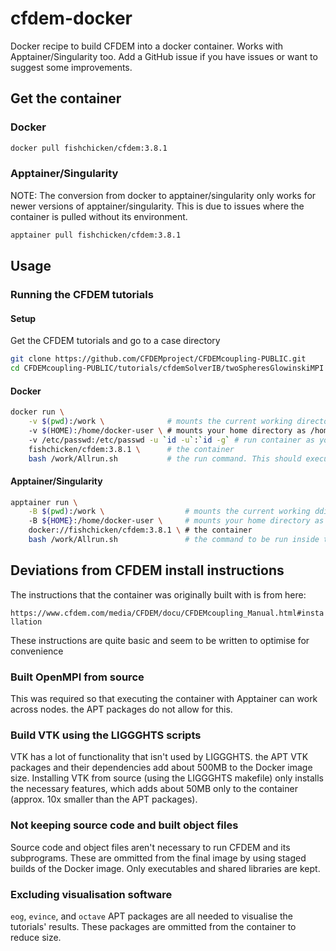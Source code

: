 # cfdem-docker
Docker recipe to build CFDEM into a docker container. Works with Apptainer/Singularity too.
Add a GitHub issue if you have issues or want to suggest some improvements.

## Get the container

### Docker

```bash
docker pull fishchicken/cfdem:3.8.1
```

### Apptainer/Singularity

NOTE: The conversion from docker to apptainer/singularity only works for newer versions of apptainer/singularity.
This is due to issues where the container is pulled without its environment.

```bash
apptainer pull fishchicken/cfdem:3.8.1
```

## Usage

### Running the CFDEM tutorials

#### Setup

Get the CFDEM tutorials and go to a case directory

```bash
git clone https://github.com/CFDEMproject/CFDEMcoupling-PUBLIC.git
cd CFDEMcoupling-PUBLIC/tutorials/cfdemSolverIB/twoSpheresGlowinskiMPI
```

#### Docker

```bash
docker run \
    -v $(pwd):/work \              # mounts the current working directory as /work in the container
    -v $(HOME):/home/docker-user \ # mounts your home directory as /home/docker-user in the container
    -v /etc/passwd:/etc/passwd -u `id -u`:`id -g` # run container as you
    fishchicken/cfdem:3.8.1 \      # the container
    bash /work/Allrun.sh           # the run command. This should execute the entire example pipeline.
```

#### Apptainer/Singularity

```bash
apptainer run \
    -B $(pwd):/work \                  # mounts the current working ddirectory as /work in the container
    -B ${HOME}:/home/docker-user \     # mounts your home directory as /home/docker-user in the container
    docker://fishchicken/cfdem:3.8.1 \ # the container
    bash /work/Allrun.sh               # the command to be run inside the container. This should execute the entire example pipeline
```

## Deviations from CFDEM install instructions

The instructions that the container was originally built with is from here:

`https://www.cfdem.com/media/CFDEM/docu/CFDEMcoupling_Manual.html#installation`

These instructions are quite basic and seem to be written to optimise for convenience

### Built OpenMPI from source

This was required so that executing the container with Apptainer can work across nodes. the APT packages do not allow for this.

### Build VTK using the LIGGGHTS scripts

VTK has a lot of functionality that isn't used by LIGGGHTS. the APT VTK packages and their dependencies add about 500MB to the Docker image size. Installing VTK from source (using the LIGGGHTS makefile)
only installs the necessary features, which adds about 50MB only to the container (approx. 10x smaller than the APT packages).

### Not keeping source code and built object files

Source code and object files aren't necessary to run CFDEM and its subprograms. These are ommitted from the final image by using staged builds of the Docker image.
Only executables and shared libraries are kept.

### Excluding visualisation software

`eog`, `evince`, and `octave` APT packages are all needed to visualise the tutorials' results. These packages are ommitted from the container to reduce size.
